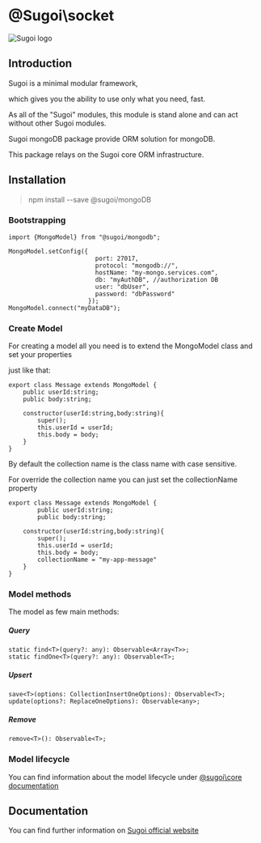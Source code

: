 # @Sugoi\socket

![Sugoi logo](sugoijs.com/assets/logo_inverse.png)


## Introduction
Sugoi is a minimal modular framework,

which gives you the ability to use only what you need, fast.

As all of the "Sugoi" modules, this module is stand alone and can act without other Sugoi modules.


Sugoi mongoDB package provide ORM solution for mongoDB.

This package relays on the Sugoi core ORM infrastructure.

## Installation

> npm install --save @sugoi/mongoDB

### Bootstrapping

    import {MongoModel} from "@sugoi/mongodb";

    MongoModel.setConfig({
                            port: 27017,
                            protocol: "mongodb://",
                            hostName: "my-mongo.services.com",
                            db: "myAuthDB", //authorization DB
                            user: "dbUser",
                            password: "dbPassword"
                          });
    MongoModel.connect("myDataDB");


### Create Model

For creating a model all you need is to extend the MongoModel class and set your properties

just like that:

    export class Message extends MongoModel {
        public userId:string;
        public body:string;

        constructor(userId:string,body:string){
            super();
            this.userId = userId;
            this.body = body;
        }
    }

By default the collection name is the class name with case sensitive.

For override the collection name you can just set the collectionName property

    export class Message extends MongoModel {
            public userId:string;
            public body:string;

        constructor(userId:string,body:string){
            super();
            this.userId = userId;
            this.body = body;
            collectionName = "my-app-message"
        }
    }

### Model methods

The model as few main methods:

##### Query
    static find<T>(query?: any): Observable<Array<T>>;
    static findOne<T>(query?: any): Observable<T>;

##### Upsert
    save<T>(options: CollectionInsertOneOptions): Observable<T>;
    update(options?: ReplaceOneOptions): Observable<any>;

##### Remove
    remove<T>(): Observable<T>;


### Model lifecycle

You can find information about the model lifecycle under [@sugoi\core documentation](http://www.sugoijs.com/documentation/core/index)

## Documentation

You can find further information on [Sugoi official website](http://www.sugoijs.com)